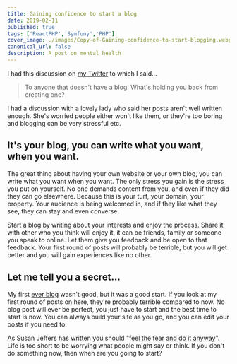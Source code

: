 ```yaml
---
title: Gaining confidence to start a blog
date: 2019-02-11
published: true
tags: ['ReactPHP','Symfony','PHP']
cover_image: ./images/Copy-of-Gaining-confidence-to-start-blogging.webp
canonical_url: false
description: A post on mental health
---
```


I had this discussion on [my Twitter](https://twitter.com/MBrooksUK) to which I said...

> To anyone that doesn't have a blog. What's holding you back from creating one?

I had a discussion with a lovely lady who said her posts aren't well written enough. She's worried people either won't like them, or they're too boring and blogging can be very stressful etc.

## It's your blog, you can write what you want, when you want.

The great thing about having your own website or your own blog, you can write what you want when you want. The only stress you gain is the stress you put on yourself. No one demands content from you, and even if they did they can go elsewhere. Because this is your turf, your domain, your property. Your audience is being welcomed in, and if they like what they see, they can stay and even converse.

Start a blog by writing about your interests and enjoy the process. Share it with other who you think will enjoy it, it can be friends, family or someone you speak to online. Let them give you feedback and be open to that feedback. Your first round of posts will probably be terrible, but you will get better and you will gain experiences like no other.

## Let me tell you a secret...

My first [ever blog](https://checkeredmichael.blogspot.com/) wasn't good, but it was a good start. If you look at my first round of posts on here, they're probably terrible compared to now. No blog post will ever be perfect, you just have to start and the best time to start is now. You can always build your site as you go, and you can edit your posts if you need to.

As Susan Jeffers has written you should "[feel the fear and do it anyway](https://amzn.to/2Dx8TLd)". Life is too short to be worrying what people might say or think. If you don't do something now, then when are you going to start?
